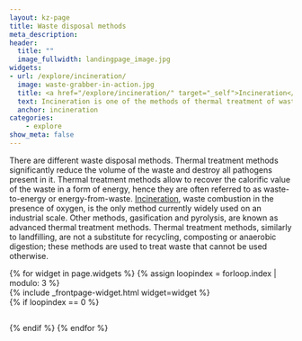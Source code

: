 ```yaml
---
layout: kz-page
title: Waste disposal methods
meta_description:
header:
  title: ""
  image_fullwidth: landingpage_image.jpg
widgets:
- url: /explore/incineration/
  image: waste-grabber-in-action.jpg
  title: <a href="/explore/incineration/" target="_self">Incineration</a>
  text: Incineration is one of the methods of thermal treatment of waste.
  anchor: incineration
categories:
    - explore
show_meta: false
---
```


There are different waste disposal methods.
Thermal treatment methods significantly reduce the volume of the waste and destroy all pathogens present in it. 
Thermal treatment methods allow to recover the calorific value of the waste in a form of energy, hence they are often referred to as waste-to-energy or energy-from-waste.
[Incineration][1], waste combustion in the presence of oxygen, is the only method currently widely used on an industrial scale. 
Other methods, gasification and pyrolysis, are known as advanced thermal treatment methods. 
Thermal treatment methods, similarly to landfilling, are not a substitute for recycling, composting or anaerobic digestion; these methods are used to treat waste that cannot be used otherwise. 


<div class="row">
  {% for widget in page.widgets %}
    {% assign loopindex = forloop.index | modulo: 3 %}
    <div id="{{ widget.anchor }}">{% include _frontpage-widget.html widget=widget %}</div>
    {% if loopindex == 0 %}
  <hr style="height:1px; visibility:hidden;" /> <!-- Prevents long first column items from pushing new rows to the right -->
    {% endif %}
  {% endfor %}
</div>


[1]: /explore/incineration